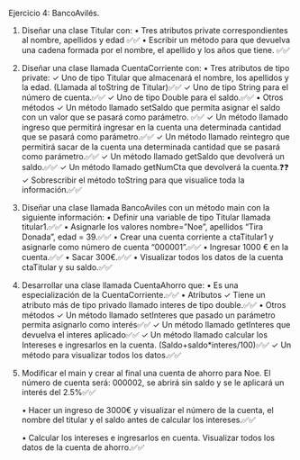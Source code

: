 Ejercicio 4: BancoAvilés.

1. Diseñar una clase Titular con:
        • Tres atributos private correspondientes al nombre, apellidos y edad ✅✅
        • Escribir un método para que devuelva una cadena formada por el nombre, el apellido y
        los años que tiene. ✅✅


2. Diseñar una clase llamada CuentaCorriente con:
    • Tres atributos de tipo private:
        ✓ Uno de tipo Titular que almacenará el nombre, los apellidos y la edad. 
            (Llamada al toString de Titular)✅✅
        ✓ Uno de tipo String para el número de cuenta.✅✅
        ✓ Uno de tipo Double para el saldo.✅✅
    • Otros métodos
        ✓ Un método llamado setSaldo que permita asignar el saldo con un valor que se pasará como parámetro. ✅✅
        ✓ Un método llamado ingreso que permitirá ingresar en la cuenta una determinada cantidad que se pasará como parámetro.✅✅
        ✓ Un método llamado reintegro que permitirá sacar de la cuenta una determinada
        cantidad que se pasará como parámetro.✅✅
        ✓ Un método llamado getSaldo que devolverá un saldo.✅✅
        ✓ Un método llamado getNumCta que devolverá la cuenta.❓❓
        ✓ Sobrescribir el método toString para que visualice toda la información.✅✅


3. Diseñar una clase llamada BancoAviles con un método main con la siguiente información:
    • Definir una variable de tipo Titular llamada titular1.✅✅
    • Asignarle los valores nombre=”Noe”, apellidos “Tira Donada”, edad = 39.✅✅
    • Crear una cuenta corriente a ctaTitular1 y asignarle como número de cuenta “000001”.✅✅
    • Ingresar 1000 € en la cuenta.✅✅
    • Sacar 300€.✅✅
    • Visualizar todos los datos de la cuenta ctaTitular y su saldo.✅✅

4. Desarrollar una clase llamada CuentaAhorro que:
    • Es una especialización de la CuentaCorriente.✅✅
    • Atributos
        ✓ Tiene un atributo más de tipo privado llamado interes de tipo double.✅✅
    • Otros métodos
        ✓ Un método llamado setInteres que pasado un parámetro permita asignarlo como
        interés✅✅
        ✓ Un método llamado getInteres que devuelva el interes aplicado✅✅
        ✓ Un método llamado calcular los Intereses e ingresarlos en la cuenta.
        (Saldo+saldo*interes/100)✅✅
        ✓ Un método para visualizar todos los datos.✅✅

5. Modificar el main y crear al final una cuenta de ahorro para Noe. 
    El número de cuenta será: 000002, se abrirá sin saldo y se le aplicará un interés del 2.5%✅✅
    
    • Hacer un ingreso de 3000€ y visualizar el número de la cuenta, el nombre del titular y el
    saldo antes de calcular los intereses.✅✅
    
    • Calcular los intereses e ingresarlos en cuenta. Visualizar todos los datos de la cuenta de
    ahorro.✅✅